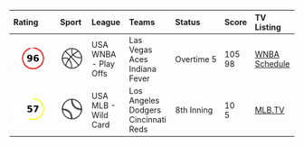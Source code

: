 | Rating                                                                                                                                 | Sport                                                                                                                | League                  | Teams                                  | Status     | Score     | TV Listing                                                                                                                  |
|:---------------------------------------------------------------------------------------------------------------------------------------|:---------------------------------------------------------------------------------------------------------------------|:------------------------|:---------------------------------------|:-----------|:----------|:----------------------------------------------------------------------------------------------------------------------------|
| <img src="https://raw.githubusercontent.com/BlakeDuncan25/Donut-SVG-Ratings/bac4e4a278175106499642192132b1786a9aec38/96.svg" alt="96"> | <img src="https://raw.githubusercontent.com/BlakeDuncan25/Donut-SVG-Ratings/master/basketball.png" alt="Basketball"> | USA<br>WNBA - Play Offs | Las Vegas Aces<br>Indiana Fever        | Overtime 5 | 105<br>98 | <a href="https://www.sportsmediawatch.com/wnba-tv-schedule-2024-watch-stream-live/#MondaySeptember292025">WNBA Schedule</a> |
| <img src="https://raw.githubusercontent.com/BlakeDuncan25/Donut-SVG-Ratings/bac4e4a278175106499642192132b1786a9aec38/57.svg" alt="57"> | <img src="https://raw.githubusercontent.com/BlakeDuncan25/Donut-SVG-Ratings/master/baseball.png" alt="Baseball">     | USA<br>MLB - Wild Card  | Los Angeles Dodgers<br>Cincinnati Reds | 8th Inning | 10<br>5   | <a href="https://www.mlb.com/live-stream-games">MLB.TV</a>                                                                  |